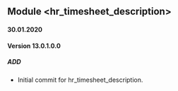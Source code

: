 ## Module <hr_timesheet_description>

#### 30.01.2020
#### Version 13.0.1.0.0
##### ADD
- Initial commit for hr_timesheet_description.

